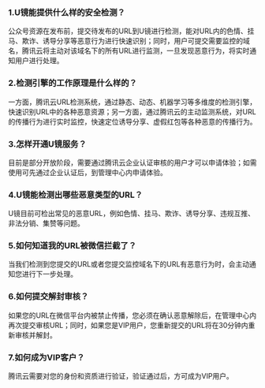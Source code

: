 ### 1.U镜能提供什么样的安全检测？
公众号资源在发布前，提交待发布的URL到U镜进行检测，能对URL内的色情、挂马、欺诈、诱导分享等恶意行为进行快速识别；同时，用户可提交需要监控的域名，腾讯云将主动对该域名下的所有URL进行监测，一旦发现恶意行为，将实时通知用户进行处理。

### 2.检测引擎的工作原理是什么样的？
一方面，腾讯云URL检测系统，通过静态、动态、机器学习等多维度的检测引擎，快速识别URL中的各种恶意资源；另一方面，通过腾讯云的主动监测系统，对URL的传播行为进行实时监控，快速定位诱导分享、虚假红包等各种恶意的传播行为。

### 3.怎样开通U镜服务？
目前是部分开放阶段，需要通过腾讯云企业认证审核的用户才可以申请体验；如需使用可先通过企业认证后，到管理中心内申请体验。

### 4.U镜能检测出哪些恶意类型的URL？
U镜目前可检出常见的恶意URL，例如色情、挂马、欺诈、诱导分享、违规互推、非法分销、集赞等问题。

### 5.如何知道我的URL被微信拦截了？
当我们检测到您提交的URL或者您提交监控域名下的URL有恶意行为时，会主动通知您进行下一步处理。

### 6.如何提交解封审核？
如果您的URL在微信平台内被禁止传播，您必须在确认恶意解除后，在管理中心内再次提交审核URL；同时，如果您是VIP用户，您重新提交的URL将在30分钟内重新审核并解封。

### 7.如何成为VIP客户？
腾讯云需要对您的身份和资质进行验证，验证通过后，方可成为VIP用户。


